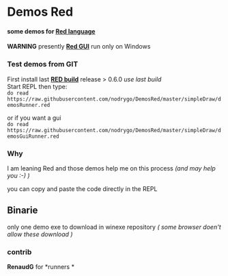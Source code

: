 # Demos Red

#### some demos for [**Red language**](http://www.red-lang.org/)    

**WARNING** presently [**Red GUI**](http://www.red-lang.org/2016/03/060-red-gui-system.html) run only on Windows

### Test demos from GIT 

First install last [**RED build**](http://www.red-lang.org/p/download.html) release > 0.6.0 *use last build*    
Start REPL then type:    
```do read https://raw.githubusercontent.com/nodrygo/DemosRed/master/simpleDraw/demosRunner.red```

or if you want a gui   
```do read https://raw.githubusercontent.com/nodrygo/DemosRed/master/simpleDraw/demosGuiRunner.red```

### Why 

I am leaning Red and those demos help me on this process *\(and may help you \:\-\) \)*

you can copy and paste the code directly in the REPL

## Binarie 

only one demo exe to download in winexe repository *\( some browser doen't allow these download \)* 

### contrib 

**RenaudG** for *runners *